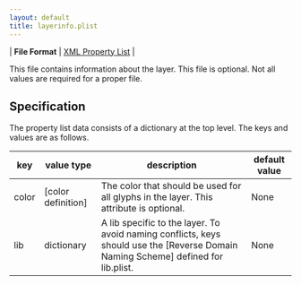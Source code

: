 ```yaml
---
layout: default
title: layerinfo.plist
---
```


| **File Format** | [XML Property List](http://www.apple.com/DTDs/PropertyList-1.0.dtd) |

This file contains information about the layer. This file is optional. Not all values are required for a proper file.

## Specification

The property list data consists of a dictionary at the top level. The keys and values are as follows.

| key   | value type         | description                                                                                                                       | default value |
|-------|--------------------|-----------------------------------------------------------------------------------------------------------------------------------|---------------|
| color | [color definition] | The color that should be used for all glyphs in the layer. This attribute is optional.                                            | None          |
| lib   | dictionary         | A lib specific to the layer. To avoid naming conflicts, keys should use the [Reverse Domain Naming Scheme] defined for lib.plist. | None          |
